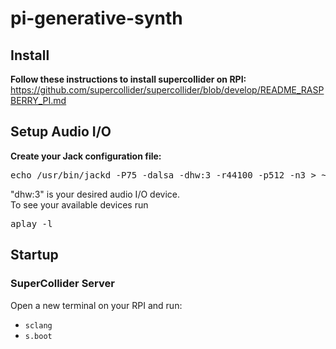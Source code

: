 # pi-generative-synth

## Install
<b>Follow these instructions to install supercollider on RPI: </b><br/>
https://github.com/supercollider/supercollider/blob/develop/README_RASPBERRY_PI.md

## Setup Audio I/O
<b>Create your Jack configuration file:</b><br/>
<pre>
echo /usr/bin/jackd -P75 -dalsa -dhw:3 -r44100 -p512 -n3 > ~/.jackdrc
</pre>
"dhw:3" is your desired audio I/O device. <br/>
To see your available devices run 
<pre>
aplay -l
</pre>

## Startup
### SuperCollider Server
Open a new terminal on your RPI and run:
- ```sclang```
- ```s.boot```
